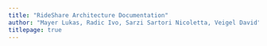 ```yaml
---
title: "RideShare Architecture Documentation"
author: "Mayer Lukas, Radic Ivo, Sarzi Sartori Nicoletta, Veigel David"
titlepage: true
---
```

